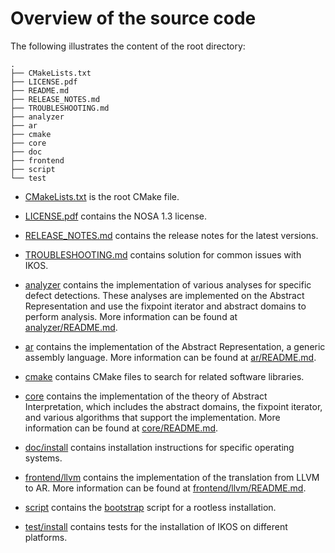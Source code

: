 Overview of the source code
===========================

The following illustrates the content of the root directory:

```
.
├── CMakeLists.txt
├── LICENSE.pdf
├── README.md
├── RELEASE_NOTES.md
├── TROUBLESHOOTING.md
├── analyzer
├── ar
├── cmake
├── core
├── doc
├── frontend
├── script
└── test
```


* [CMakeLists.txt](../CMakeLists.txt) is the root CMake file.

* [LICENSE.pdf](../LICENSE.pdf) contains the NOSA 1.3 license.

* [RELEASE_NOTES.md](../RELEASE_NOTES.md) contains the release notes for the latest versions.

* [TROUBLESHOOTING.md](../TROUBLESHOOTING.md) contains solution for common issues with IKOS.

* [analyzer](../analyzer) contains the implementation of various analyses for specific defect detections. These analyses are implemented on the Abstract Representation and use the fixpoint iterator and abstract domains to perform analysis. More information can be found at [analyzer/README.md](../analyzer/README.md).

* [ar](../ar) contains the implementation of the Abstract Representation, a generic assembly language. More information can be found at [ar/README.md](../ar/README.md).

* [cmake](../cmake) contains CMake files to search for related software libraries.

* [core](../core) contains the implementation of the theory of Abstract Interpretation, which includes the abstract domains, the fixpoint iterator, and various algorithms that support the implementation. More information can be found at [core/README.md](../core/README.md).

* [doc/install](../doc/install) contains installation instructions for specific operating systems.

* [frontend/llvm](../frontend/llvm) contains the implementation of the translation from LLVM to AR. More information can be found at [frontend/llvm/README.md](../frontend/llvm/README.md).

* [script](../script) contains the [bootstrap](../script/bootstrap) script for a rootless installation.

* [test/install](../test/install) contains tests for the installation of IKOS on different platforms.
